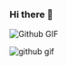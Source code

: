 ### Hi there 👋

![Github GIF](https://github.com/tusharsaxena01/tusharsaxena01/images/212741999-016fddbd-617a-4448-8042-0ecf907aea25.gif)

![github gif](https://github.com/tusharsaxena01/tusharsaxena01/blob/37458fc69a3d570ba0967f8832ffedc37509b427/images/212741999-016fddbd-617a-4448-8042-0ecf907aea25.gif)

<!--
**tusharsaxena01/tusharsaxena01** is a ✨ _special_ ✨ repository because its `README.md` (this file) appears on your GitHub profile.

Here are some ideas to get you started:

- 🔭 I’m currently working on ...
- 🌱 I’m currently learning ...
- 👯 I’m looking to collaborate on ...
- 🤔 I’m looking for help with ...
- 💬 Ask me about ...
- 📫 How to reach me: ...
- 😄 Pronouns: ...
- ⚡ Fun fact: ...
-->
